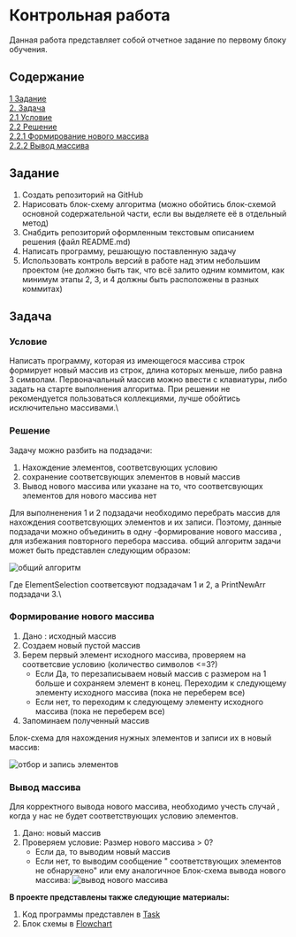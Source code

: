 # Контрольная работа
Данная работа представляет собой отчетное задание по первому блоку обучения.
## Содержание 
[ 1 Задание](#задание)  
[ 2. Задача](#задача)  
[2.1 Условие](#условие)  
[2.2 Решение](#решение)  
[2.2.1 Формирование нового массива](#формирование-нового-массива)  
[2.2.2 Вывод массива](#вывод-массива)

## Задание  
1. Создать репозиторий на GitHub
1. Нарисовать блок-схему алгоритма (можно обойтись блок-схемой основной содержательной части, если вы выделяете её в отдельный метод)
2. Снабдить репозиторий оформленным текстовым описанием решения (файл README.md)
4. Написать программу, решающую поставленную задачу
5. Использовать контроль версий в работе над этим небольшим проектом (не должно быть так, что всё залито одним коммитом, как минимум этапы 2, 3, и 4 должны быть расположены в разных коммитах)
## Задача
### Условие
Написать программу, которая из имеющегося массива строк формирует новый массив из строк, длина которых меньше, либо равна 3 символам. Первоначальный массив можно ввести с клавиатуры, либо задать на старте выполнения алгоритма. При решении не рекомендуется пользоваться коллекциями, лучше обойтись исключительно массивами.\
### Решение
Задачу можно разбить на подзадачи:
1. Нахождение элементов, соответсвующих условию
2. сохранение соответсвующих элементов в новый массив
3. Вывод нового массива или указане на то, что соответсвующих элементов для нового массива нет

Для выполненения 1 и 2 подзадачи необходимо перебрать массив для нахождения соответсвующих элементов и их записи.  Поэтому,  данные подзадачи можно объединить в одну -формирование нового массива , для избежания повторного перебора массива.
общий алгоритм задачи может быть представлен следующим образом:

![общий алгоритм](/FinalTask1/Flowchart/Main.jpg)

Где ElementSelection соответсвуют подзадачам 1 и 2, а PrintNewArr подзадачи 3.\

###  Формирование нового массива 
1. Дано : исходный массив
1. Создаем новый пустой массив
2. Берем первый элемент исходного массива, проверяем на соответсвие условию (количество символов <=3?)
    * Если Да, то перезаписываем новый массив с размером на 1 больше и сохраняем элемент в конец. Переходим к следующему элементу исходного массива (пока не переберем все)
    * Если нет, то переходим к следующему элементу исходного массива (пока не переберем все)
2. Запоминаем полученный массив



Блок-схема для нахождения нужных элементов и записи их в новый массив:  

![отбор и запись элементов](/FinalTask1/Flowchart/ElementSelection1.jpg)
### Вывод массива
Для корректного вывода нового массива, необходимо учесть случай , когда у нас не будет соответствующих условию элементов.
1. Дано:  новый массив
2. Проверяем условие: Размер нового массива > 0?
    * Если да, то выводим новый массив
    * Если нет, то выводим сообщение " соответствующих элементов не обнаружено" или ему аналогичное
Блок-схема вывода нового массива:
![вывод нового массива](/FinalTask1/Flowchart/PrintNewArr2.jpg)

**В проекте представлены также следующие материалы:**
1. Kод программы представлен в [Task](/FinalTask1/Task/Program.cs)
2. Блок схемы в [Flowchart](/FinalTask1/Flowchart/)
